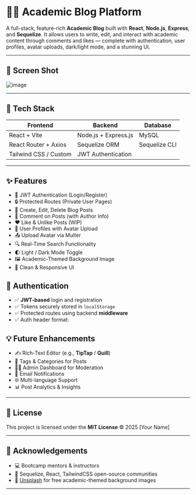 # 🧑‍🎓 Academic Blog Platform

A full-stack, feature-rich **Academic Blog** built with **React**, **Node.js**, **Express**, and **Sequelize**. It allows users to write, edit, and interact with academic content through comments and likes — complete with authentication, user profiles, avatar uploads, dark/light mode, and a stunning UI.

---

## 📸 Screen Shot
![image](https://github.com/user-attachments/assets/5ef10ecf-48e7-4819-86ed-d51fb218cdf8)



---

## 🧰 Tech Stack

| Frontend               | Backend                    | Database |
|------------------------|----------------------------|----------|
| React + Vite           | Node.js + Express.js       | MySQL    |
| React Router + Axios   | Sequelize ORM              | Sequelize CLI |
| Tailwind CSS / Custom  | JWT Authentication         |          |

---

## ✨ Features

- 🔐 JWT Authentication (Login/Register)
- 🔒 Protected Routes (Private User Pages)
- 📝 Create, Edit, Delete Blog Posts
- 💬 Comment on Posts (with Author Info)
- ❤️ Like & Unlike Posts (WIP)
- 👤 User Profiles with Avatar Upload
- 📤 Upload Avatar via Multer
- 🔍 Real-Time Search Functionality
- 🌓 Light / Dark Mode Toggle
- 🖼️ Academic-Themed Background Image
- 💅 Clean & Responsive UI

## 🔐 Authentication

- ✅ **JWT-based** login and registration
- ✅ Tokens securely stored in `localStorage`
- ✅ Protected routes using backend **middleware**
- ✅ Auth header format:

## 💡 Future Enhancements

- ✍️ Rich-Text Editor (e.g., **TipTap** / **Quill**)
- 📁 Tags & Categories for Posts
- 🧑‍⚖️ Admin Dashboard for Moderation
- 🔔 Email Notifications
- 🌐 Multi-language Support
- 📊 Post Analytics & Insights

---

## 📜 License

This project is licensed under the **MIT License** © 2025 [Your Name]

---

## 🙌 Acknowledgements

- 💻 Bootcamp mentors & instructors
- 🧠 Sequelize, React, TailwindCSS open-source communities
- 📸 [Unsplash](https://unsplash.com/) for free academic-themed background images

---
